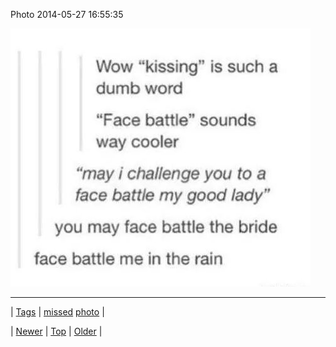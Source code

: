 <!--
title: Photo 2014-05-27 16
date: 2020-06-28T15:27:00.304Z
tags: missed, photo
-->


Photo 2014-05-27 16:55:35

![](87012492879-0.jpg)

<!--BOTTOM-POST-NAVIGATION-->
---

| [Tags](tags.md) | [missed](tag-missed.md) [photo](tag-photo.md) |

| [Newer](87000314354.md) | [Top](index.md) | [Older](87018222143.md) |